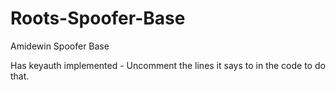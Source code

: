 # Roots-Spoofer-Base
Amidewin Spoofer Base

Has keyauth implemented - Uncomment the lines it says to in the code to do that.
